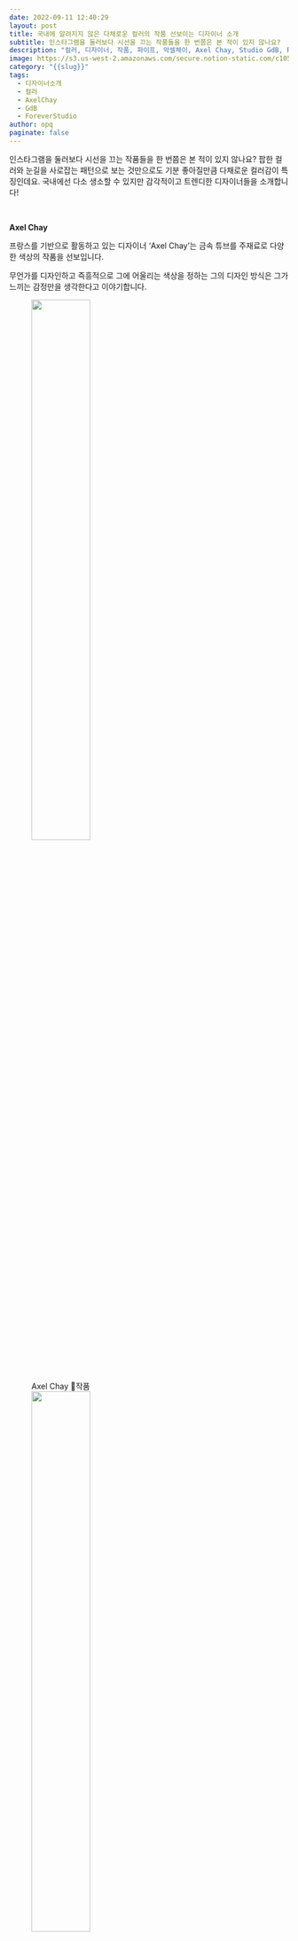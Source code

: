 ```yaml
---
date: 2022-09-11 12:40:29
layout: post
title: 국내에 알려지지 않은 다채로운 컬러의 작품 선보이는 디자이너 소개
subtitle: 인스타그램을 둘러보다 시선을 끄는 작품들을 한 번쯤은 본 적이 있지 않나요?
description: "컬러, 디자이너, 작품, 파이프, 악셀체이, Axel Chay, Studio GdB, Forever Studio, 포에버 스튜디오 "
image: https://s3.us-west-2.amazonaws.com/secure.notion-static.com/c1051054-689e-4224-b46d-411a121dfde6/AxelChay_%E1%84%8B%E1%85%B5%E1%84%86%E1%85%B5%E1%84%8C%E1%85%B5-1.jpg?X-Amz-Algorithm=AWS4-HMAC-SHA256&X-Amz-Content-Sha256=UNSIGNED-PAYLOAD&X-Amz-Credential=AKIAT73L2G45EIPT3X45%2F20220912%2Fus-west-2%2Fs3%2Faws4_request&X-Amz-Date=20220912T034100Z&X-Amz-Expires=86400&X-Amz-Signature=5b831857986c61402c595a074197ca09ce1185882191bc6a6977452cb3865b7e&X-Amz-SignedHeaders=host&response-content-disposition=filename%20%3D%22AxelChay%2520%25E1%2584%258B%25E1%2585%25B5%25E1%2584%2586%25E1%2585%25B5%25E1%2584%258C%25E1%2585%25B5-1.jpg%22&x-id=GetObject
category: "{{slug}}"
tags:
  - 디자이너소개
  - 컬러
  - AxelChay
  - GdB
  - ForeverStudio
author: opq
paginate: false
---
```

인스타그램을 둘러보다 시선을 끄는 작품들을 한 번쯤은 본 적이 있지 않나요? 팝한 컬러와 눈길을 사로잡는 패턴으로 보는 것만으로도 기분 좋아질만큼 다채로운 컬러감이 특징인데요. 국내에선 다소 생소할 수 있지만 감각적이고 트렌디한 디자이너들을 소개합니다!

<br>

**Axel Chay**

프랑스를 기반으로 활동하고 있는 디자이너 ‘Axel Chay’는 금속 튜브를 주재료로 다양한 색상의 작품을 선보입니다.

무언가를 디자인하고 즉흥적으로 그에 어울리는 색상을 정하는 그의 디자인 방식은 그가 느끼는 감정만을 생각한다고 이야기합니다.

<div class="images-in-content" display="flex"><figure><img src="https://s3.us-west-2.amazonaws.com/secure.notion-static.com/2ece6e57-22c5-42a2-93c1-b94b8b68922c/AxelChay_%E1%84%8B%E1%85%B5%E1%84%86%E1%85%B5%E1%84%8C%E1%85%B5-2.jpg?X-Amz-Algorithm=AWS4-HMAC-SHA256&X-Amz-Content-Sha256=UNSIGNED-PAYLOAD&X-Amz-Credential=AKIAT73L2G45EIPT3X45%2F20220912%2Fus-west-2%2Fs3%2Faws4_request&X-Amz-Date=20220912T034210Z&X-Amz-Expires=86400&X-Amz-Signature=a0d0bcab582b2008c24d0e14e2abd9c97dafc6b3b216242abea71c6611cd4625&X-Amz-SignedHeaders=host&response-content-disposition=filename%20%3D%22AxelChay%2520%25E1%2584%258B%25E1%2585%25B5%25E1%2584%2586%25E1%2585%25B5%25E1%2584%258C%25E1%2585%25B5-2.jpg%22&x-id=GetObject" width="50%"><figcaption>Axel Chay 작품 </figcaption><img src="https://s3.us-west-2.amazonaws.com/secure.notion-static.com/8b8a4d01-b0b4-44e4-86b0-cc5165833357/AxelChay_%E1%84%8B%E1%85%B5%E1%84%86%E1%85%B5%E1%84%8C%E1%85%B5-6.jpg?X-Amz-Algorithm=AWS4-HMAC-SHA256&X-Amz-Content-Sha256=UNSIGNED-PAYLOAD&X-Amz-Credential=AKIAT73L2G45EIPT3X45%2F20220912%2Fus-west-2%2Fs3%2Faws4_request&X-Amz-Date=20220912T034417Z&X-Amz-Expires=86400&X-Amz-Signature=fc4bf4199c2a5882df694830072d99005e7cf8ce20a8b0bbba4aecdb5c428008&X-Amz-SignedHeaders=host&response-content-disposition=filename%20%3D%22AxelChay%2520%25E1%2584%258B%25E1%2585%25B5%25E1%2584%2586%25E1%2585%25B5%25E1%2584%258C%25E1%2585%25B5-6.jpg%22&x-id=GetObject" width="50%"/></figure></div>

**studio GdB**

네덜란드를 기반으로 활동하고 있는 디자이너 듀오 ‘Studio GdB’는 다채로운 컬러와 패턴을 가진 타일을 그들만의 감각적인 배치로서 보여줍니다.

에어브러시 건을 이용해 세라믹 타일에 유약을 바르는 등의 방법을 실험하며 다채로운 색채와 패턴을 만들어냈습니다.

<div class="images-in-content" display="flex"><figure><img src="https://s3.us-west-2.amazonaws.com/secure.notion-static.com/2f0e489b-3af9-477c-a925-bd8b8333731b/StudioGdB_%E1%84%8B%E1%85%B5%E1%84%86%E1%85%B5%E1%84%8C%E1%85%B5-5.jpg?X-Amz-Algorithm=AWS4-HMAC-SHA256&X-Amz-Content-Sha256=UNSIGNED-PAYLOAD&X-Amz-Credential=AKIAT73L2G45EIPT3X45%2F20220912%2Fus-west-2%2Fs3%2Faws4_request&X-Amz-Date=20220912T034618Z&X-Amz-Expires=86400&X-Amz-Signature=cc5969d0b4f5f7acad3e78ccf0b9abae58ead1bc91db70ee64235d1761e19fc4&X-Amz-SignedHeaders=host&response-content-disposition=filename%20%3D%22StudioGdB%2520%25E1%2584%258B%25E1%2585%25B5%25E1%2584%2586%25E1%2585%25B5%25E1%2584%258C%25E1%2585%25B5-5.jpg%22&x-id=GetObject" width="50%" ><figcaption>Studio GdB </figcaption><img src="https://s3.us-west-2.amazonaws.com/secure.notion-static.com/667afdff-8663-499d-91d4-9ed81dbf449b/StudioGdB_%E1%84%8B%E1%85%B5%E1%84%86%E1%85%B5%E1%84%8C%E1%85%B5-4.jpg?X-Amz-Algorithm=AWS4-HMAC-SHA256&X-Amz-Content-Sha256=UNSIGNED-PAYLOAD&X-Amz-Credential=AKIAT73L2G45EIPT3X45%2F20220912%2Fus-west-2%2Fs3%2Faws4_request&X-Amz-Date=20220912T034757Z&X-Amz-Expires=86400&X-Amz-Signature=addf5504dfb7f9c876e44845f7a183467445cb75f2f95eb69aa947429a21e32f&X-Amz-SignedHeaders=host&response-content-disposition=filename%20%3D%22StudioGdB%2520%25E1%2584%258B%25E1%2585%25B5%25E1%2584%2586%25E1%2585%25B5%25E1%2584%258C%25E1%2585%25B5-4.jpg%22&x-id=GetObject" width="50%"></figure></div>

**Forever Studio**

뱅키 도메니와 사라 디그너가 설립한 ‘Forever Studio’는 네덜란드를 기반으로 활동하고 있습니다. 최소한의 디테일과 간결한 실루엣에 다채로운 색감을 입힌 램프가 대표적입니다.

<img src="https://s3.us-west-2.amazonaws.com/secure.notion-static.com/f243ce73-455f-44b5-b39b-5d04491f1b57/ForverStudio_%E1%84%8B%E1%85%B5%E1%84%86%E1%85%B5%E1%84%8C%E1%85%B5_-1.webp?X-Amz-Algorithm=AWS4-HMAC-SHA256&X-Amz-Content-Sha256=UNSIGNED-PAYLOAD&X-Amz-Credential=AKIAT73L2G45EIPT3X45%2F20220912%2Fus-west-2%2Fs3%2Faws4_request&X-Amz-Date=20220912T035135Z&X-Amz-Expires=86400&X-Amz-Signature=744a6cf65168ba443c0ea0f148c153f2905b682ee073015cfe03345e0bbbae35&X-Amz-SignedHeaders=host&response-content-disposition=filename%20%3D%22ForverStudio%2520%25E1%2584%258B%25E1%2585%25B5%25E1%2584%2586%25E1%2585%25B5%25E1%2584%258C%25E1%2585%25B5%2520-1.webp%22&x-id=GetObject" width="30%">

<figure><img src="https://s3.us-west-2.amazonaws.com/secure.notion-static.com/44e9ef69-4bc4-4954-91b9-184951db120b/ForverStudio_%E1%84%8B%E1%85%B5%E1%84%86%E1%85%B5%E1%84%8C%E1%85%B5_-8.jpg?X-Amz-Algorithm=AWS4-HMAC-SHA256&X-Amz-Content-Sha256=UNSIGNED-PAYLOAD&X-Amz-Credential=AKIAT73L2G45EIPT3X45%2F20220912%2Fus-west-2%2Fs3%2Faws4_request&X-Amz-Date=20220912T034957Z&X-Amz-Expires=86400&X-Amz-Signature=bdfea5a6dccfa4c631d7963751ec42c03420a4c1a7d7d2df8b6e880753102104&X-Amz-SignedHeaders=host&response-content-disposition=filename%20%3D%22ForverStudio%2520%25E1%2584%258B%25E1%2585%25B5%25E1%2584%2586%25E1%2585%25B5%25E1%2584%258C%25E1%2585%25B5%2520-8.jpg%22&x-id=GetObject" width="60%"><figcaption>Forever Studio </figcaption> </figure>

출처:

Axel Chay [https://www.axelchay.com/](https://www.axelchay.com/) 

Stuidio GdB [https://www.studiogdb.biz/](https://www.studiogdb.biz/) 

Forever Studio [https://www.instagram.com/forever.studio/](https://www.instagram.com/forever.studio/)